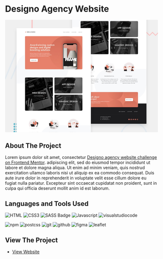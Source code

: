 # Designo Agency Website

![](./assets/preview.jpg)

## About The Project

Lorem ipsum dolor sit amet, consectetur [Designo agency website challenge on Frontend Mentor](https://www.frontendmentor.io/challenges/designo-multipage-website-G48K6rfUT). adipiscing elit, sed do eiusmod tempor incididunt ut labore et dolore magna aliqua. Ut enim ad minim veniam, quis nostrud exercitation ullamco laboris nisi ut aliquip ex ea commodo consequat. Duis aute irure dolor in reprehenderit in voluptate velit esse cillum dolore eu fugiat nulla pariatur. Excepteur sint occaecat cupidatat non proident, sunt in culpa qui officia deserunt mollit anim id est laborum.

## Languages and Tools Used
![HTML](https://img.shields.io/badge/HTML5-E34F26?style=for-the-badge&logo=html5&logoColor=white) ![CSS3](https://img.shields.io/badge/CSS3-1572B6?style=for-the-badge&logo=css3&logoColor=white) ![SASS Badge](https://img.shields.io/badge/Sass-CC6699?style=for-the-badge&logo=sass&logoColor=white) ![Javascript](https://img.shields.io/badge/Javascript-FFCC00?style=for-the-badge&logo=javascript&logoColor=white) ![visualstudiocode](https://img.shields.io/badge/visualstudiocode-007ACC?style=for-the-badge&logo=visualstudiocode&logoColor=white)

![npm](https://img.shields.io/badge/npm-CB3837?style=for-the-badge&logo=npm&logoColor=white) ![postcss](https://img.shields.io/badge/postcss-DD3A0A?style=for-the-badge&logo=postcss&logoColor=white) ![git](https://img.shields.io/badge/git-F05032?style=for-the-badge&logo=git&logoColor=white) ![github](https://img.shields.io/badge/github-181717?style=for-the-badge&logo=github&logoColor=white) ![figma](https://img.shields.io/badge/figma-F24E1E?style=for-the-badge&logo=figma&logoColor=white) ![leaflet](https://img.shields.io/badge/leaflet-199900?style=for-the-badge&logo=leaflet&logoColor=white)



## View The Project

- [View Website](https://zz83.github.io/designo-multi-page-website/)